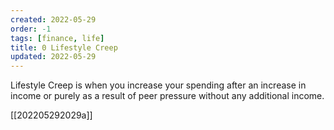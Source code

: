 ```yaml
---
created: 2022-05-29
order: -1
tags: [finance, life]
title: 0 Lifestyle Creep
updated: 2022-05-29
---
```


Lifestyle Creep is when you increase your spending after an increase in income or purely as a result of peer pressure without any additional income.

 [[202205292029a]]